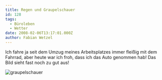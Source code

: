 ```yaml
---
title: Regen und Graupelschauer
id: 128
tags:
  - Büroleben
  - Wetter
date: 2008-02-06T13:17:01.000Z
author: Fabian Wetzel
---
```


Ich fahre ja seit dem Umzug meines Arbeitsplatzes immer flei&#223;ig mit dem Fahrrad, aber heute war ich froh, dass ich das Auto genommen hab! Das Bild sieht fast noch zu gut aus!

![graupelschauer](https://az275061.vo.msecnd.net/blogmedia/2008/02/graupelschauer.jpg)

